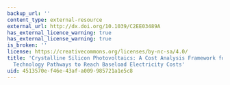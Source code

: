 ```yaml
---
backup_url: ''
content_type: external-resource
external_url: http://dx.doi.org/10.1039/C2EE03489A
has_external_licence_warning: true
has_external_license_warning: true
is_broken: ''
license: https://creativecommons.org/licenses/by-nc-sa/4.0/
title: 'Crystalline Silicon Photovoltaics: A Cost Analysis Framework for Determining
  Technology Pathways to Reach Baseload Electricity Costs'
uid: 4513570e-f46e-43af-a009-985721a1e5c8
---
```

